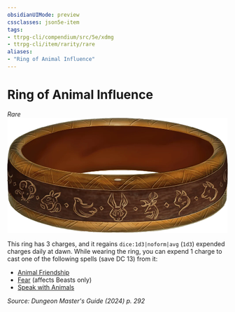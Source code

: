 ```yaml
---
obsidianUIMode: preview
cssclasses: json5e-item
tags:
- ttrpg-cli/compendium/src/5e/xdmg
- ttrpg-cli/item/rarity/rare
aliases: 
- "Ring of Animal Influence"
---
```

# Ring of Animal Influence
*Rare*  
![](3-Compendium/items/img/ring-of-animal-influence.webp#right)


This ring has 3 charges, and it regains `dice:1d3|noform|avg` (`1d3`) expended charges daily at dawn. While wearing the ring, you can expend 1 charge to cast one of the following spells (save DC 13) from it:

- [Animal Friendship](3-Compendium/spells/animal-friendship-xphb.md)  
- [Fear](3-Compendium/spells/fear-xphb.md) (affects Beasts only)  
- [Speak with Animals](3-Compendium/spells/speak-with-animals-xphb.md)  

*Source: Dungeon Master's Guide (2024) p. 292*